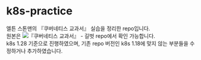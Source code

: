 # k8s-practice
엘튼 스톤맨의 『쿠버네티스 교과서』 실습을 정리한 repo입니다.  
원본은 ![『쿠버네티스 교과서』 - 길벗](https://github.com/gilbutITbook/kiamol) repo에서 확인 가능합니다.  
k8s 1.28 기준으로 진행하였으며, 기존 repo 버전인 k8s 1.18에 맞지 않는 부분들을 수정하거나 추가하였습니다.  

